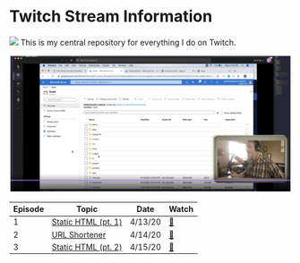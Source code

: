 # Twitch Stream Information

![](https://th.bing.com/th/id/OIP.LRjBsUgS1XYpjVmhkpddHgHaCd?w=300&h=99&c=7&o=5&dpr=2&pid=1.7)
This is my central repository for everything I do on Twitch.

![](img/ep1.png)

|Episode   |Topic   |Date   |Watch   |
|---|---|---|---|
|1   |[Static HTML (pt. 1)](/ep01/README.md)   |4/13/20   | [📼](https://youtu.be/jRgcvNpzpL0)  |
|2   |[URL Shortener](/ep02/README.md)   |4/14/20   | [📼](https://www.twitch.tv/videos/592273163)  |
|3   |[Static HTML (pt. 2)](/ep03/README.md)   |4/15/20   |[📼](https://www.twitch.tv/videos/592273163)   |